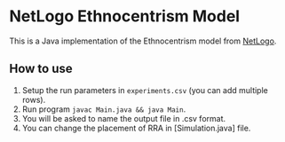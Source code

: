# NetLogo Ethnocentrism Model

This is a Java implementation of the Ethnocentrism model from [NetLogo](https://ccl.northwestern.edu/netlogo/models/Ethnocentrism).

## How to use

1. Setup the run parameters in `experiments.csv` (you can add multiple rows).
2. Run program `javac Main.java && java Main`.
3. You will be asked to name the output file in .csv format.
4. You can change the placement of RRA in [Simulation.java] file.
